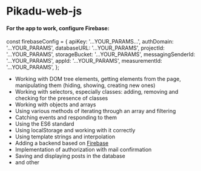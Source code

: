 # Pikadu-web-js

 #### For the app to work, configure Firebase:
 
 const firebaseConfig = {
  apiKey: '...YOUR_PARAMS...',
  authDomain: '...YOUR_PARAMS',
  databaseURL: '...YOUR_PARAMS',
  projectId: '...YOUR_PARAMS',
  storageBucket: '...YOUR_PARAMS',
  messagingSenderId: '...YOUR_PARAMS',
  appId: '...YOUR_PARAMS',
  measurementId: '...YOUR_PARAMS',
};

- Working with DOM tree elements, getting elements from the page, manipulating them (hiding, showing, creating new ones)
- Working with selectors, especially classes: adding, removing and checking for the presence of classes
- Working with objects and arrays
- Using various methods of iterating through an array and filtering
- Catching events and responding to them
- Using the ES6 standard
- Using localStorage and working with it correctly
- Using template strings and interpolation
- Adding a backend based on [Firebase](https://firebase.google.com/)
- Implementation of authorization with mail confirmation
- Saving and displaying posts in the database
- and other
